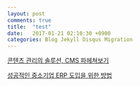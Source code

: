 ```yaml
---
layout: post
comments: true
title:  "test"
date:   2017-01-21 02:10:30 +0900
categories: Blog Jekyll Disqus Migration
---
```


[콘텐츠 관리의 솔루션, CMS 파헤쳐보기](http://blog.wishket.com/콘텐츠-관리의-솔루션-cms-파헤쳐보기/)

[성공적인 중소기업 ERP 도입을 위한 방법](http://blog.wishket.com/성공적인-중소기업-erp-도입을-위한-방법/)
